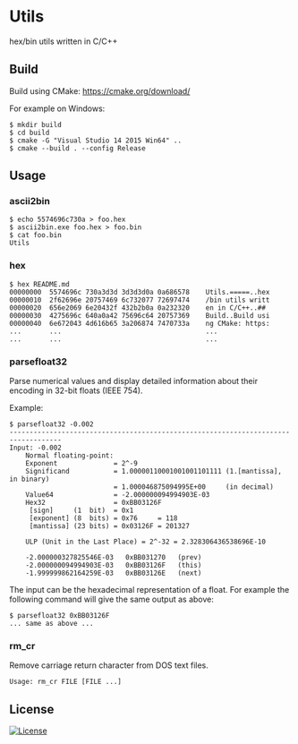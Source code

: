 Utils
=====

hex/bin utils written in C/C++

## Build

Build using CMake: https://cmake.org/download/

For example on Windows:

```
$ mkdir build
$ cd build
$ cmake -G "Visual Studio 14 2015 Win64" ..
$ cmake --build . --config Release
```

## Usage

### ascii2bin

```
$ echo 5574696c730a > foo.hex
$ ascii2bin.exe foo.hex > foo.bin
$ cat foo.bin
Utils
```

### hex

```
$ hex README.md
00000000  5574696c 730a3d3d 3d3d3d0a 0a686578    Utils.=====..hex
00000010  2f62696e 20757469 6c732077 72697474    /bin utils writt
00000020  656e2069 6e20432f 432b2b0a 0a232320    en in C/C++..##
00000030  4275696c 640a0a42 75696c64 20757369    Build..Build usi
00000040  6e672043 4d616b65 3a206874 7470733a    ng CMake: https:
...       ...                                    ...
...       ...                                    ...
```

### parsefloat32

Parse numerical values and display detailed information about their encoding in 32-bit floats (IEEE 754).

Example:
```
$ parsefloat32 -0.002
-----------------------------------------------------------------------------------
Input: -0.002
    Normal floating-point:
    Exponent              = 2^-9
    Significand           = 1.00000110001001001101111 (1.[mantissa], in binary)
                          = 1.000046875094995E+00     (in decimal)
    Value64               = -2.000000094994903E-03
    Hex32                 = 0xBB03126F
     [sign]     (1  bit)  = 0x1
     [exponent] (8  bits) = 0x76     = 118
     [mantissa] (23 bits) = 0x03126F = 201327

    ULP (Unit in the Last Place) = 2^-32 = 2.328306436538696E-10

    -2.000000327825546E-03   0xBB031270   (prev)
    -2.000000094994903E-03   0xBB03126F   (this)
    -1.999999862164259E-03   0xBB03126E   (next)

```

The input can be the hexadecimal representation of a float. For example the following command will give the same output as above:

```
$ parsefloat32 0xBB03126F
... same as above ...
```

### rm_cr

Remove carriage return character from DOS text files.

`Usage: rm_cr FILE [FILE ...]`


## License

[![License](http://img.shields.io/:license-mit-blue.svg?style=flat-square)](./LICENSE)
